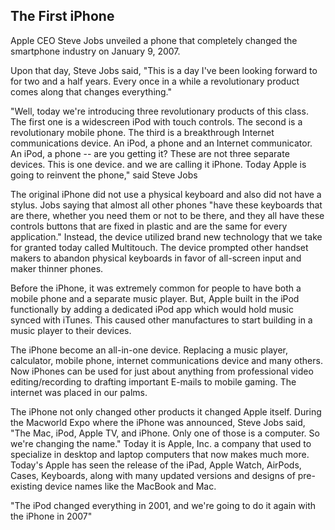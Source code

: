 ## The First iPhone

Apple CEO Steve Jobs unveiled a phone that completely changed the smartphone industry on January 9, 2007. 

Upon that day, Steve Jobs said, "This is a day I've been looking forward to for two and a half years. Every once in a while a revolutionary product comes along that changes everything." 

"Well, today we're introducing three revolutionary products of this class. The first one is a widescreen iPod with touch controls. The second is a revolutionary mobile phone. The third is a breakthrough Internet communications device. An iPod, a phone and an Internet communicator. An iPod, a phone -- are you getting it? These are not three separate devices. This is one device. and we are calling it iPhone. Today Apple is going to reinvent the phone," said Steve Jobs

The original iPhone did not use a physical keyboard and also did not have a stylus. Jobs saying that almost all other phones "have these keyboards that are there, whether you need them or not to be there, and they all have these controls buttons that are fixed in plastic and are the same for every application." Instead, the device utilized brand new technology that we take for granted today called Multitouch. The device prompted other handset makers to abandon physical keyboards in favor of all-screen input and maker thinner phones. 

Before the iPhone, it was extremely common for people to have both a mobile phone and a separate music player. But, Apple built in the iPod functionally by adding a dedicated iPod app which would hold music synced with iTunes. This caused other manufactures to start building in a music player to their devices.

The iPhone become an all-in-one device. Replacing a music player, calculator, mobile phone, internet communications device and many others. Now iPhones can be used for just about anything from professional video editing/recording to drafting important E-mails to mobile gaming. The internet was placed in our palms.

The iPhone not only changed other products it changed Apple itself. During the Macworld Expo where the iPhone was announced, Steve Jobs said, "The Mac, iPod, Apple TV, and iPhone. Only one of those is a computer. So we're changing the name." Today it is Apple, Inc. a company that used to specialize in desktop and laptop computers that now makes much more. Today's Apple has seen the release of the iPad, Apple Watch, AirPods, Cases, Keyboards, along with many updated versions and designs of pre-existing device names like the MacBook and Mac. 

"The iPod changed everything in 2001, and we're going to do it again with the iPhone in 2007"
